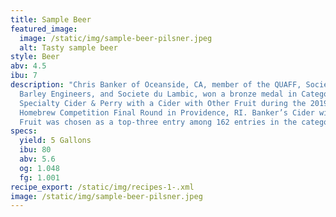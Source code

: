 ```yaml
---
title: Sample Beer
featured_image:
  image: /static/img/sample-beer-pilsner.jpeg
  alt: Tasty sample beer
style: Beer
abv: 4.5
ibu: 7
description: "Chris Banker of Oceanside, CA, member of the QUAFF, Society of
  Barley Engineers, and Societe du Lambic, won a bronze medal in Category #34:
  Specialty Cider & Perry with a Cider with Other Fruit during the 2019 National
  Homebrew Competition Final Round in Providence, RI. Banker’s Cider with Other
  Fruit was chosen as a top-three entry among 162 entries in the category."
specs:
  yield: 5 Gallons
  ibu: 80
  abv: 5.6
  og: 1.048
  fg: 1.001
recipe_export: /static/img/recipes-1-.xml
image: /static/img/sample-beer-pilsner.jpeg
---
```


